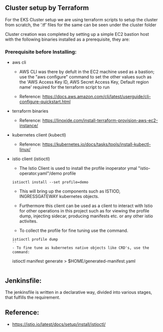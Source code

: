 ## Cluster setup by Terraform

For the EKS Cluster setup we are using  terraform scripts to setup the cluster from scratch, the ‘.tf’ files for the same can be seen under the cluster folder 

Cluster creation was completed by setting up a simple EC2  bastion host with the following binaries installed as a prerequisite, they are:

### Prerequisite before Installing:

- aws cli

    - AWS CLI was there by defult in the EC2 machine used as a bastion; use the "aws configure" command to set the other values such as the 'AWS Access Key ID, AWS Secret Access Key, Default region name' required for the terraform script to run

    - Reference: https://docs.aws.amazon.com/cli/latest/userguide/cli-configure-quickstart.html

- terraform binaries

    - Reference: https://linoxide.com/install-terraform-provision-aws-ec2-instance/

- kubernetes client (kubectl)

    - Reference: https://kubernetes.io/docs/tasks/tools/install-kubectl-linux/

- istio client (istioctl)

    - The Istio Client is used to install the profile inoperator ymal "istio-operator.yaml"/demo profile
    ```
    istioctl install --set profile=demo
    ```

    - This will bring up the components such as ISTIOD, INGRESSGATEWAY kubernetes objects. 

    - Furthermore this client can be used as a client to interact with Istio for other operations in this project   such as for viewing the profile dump, injecting sidecar, producing manifests etc. or any other istio activites. 
    
    - To collect the profile for fine tuning use the command.
    ```
    istioctl profile dump
    ``
    - To fine tune as kubernetes native objects like CRD's, use the command:
    ```
    istioctl manifest generate > $HOME/generated-manifest.yaml
    ```

## Jenkinsfile:

The jenkinsfile is written in a declarative way, divided into various stages, that fulfills the requirement.

## Reference:
- https://istio.io/latest/docs/setup/install/istioctl/
	